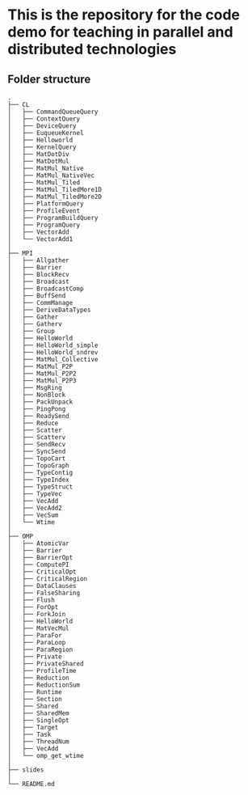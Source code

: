 # This is the repository for the code demo for teaching in parallel and distributed technologies

## Folder structure

    .
    ├── CL  
    │   ├── CommandQueueQuery  
    │   ├── ContextQuery  
    │   ├── DeviceQuery  
    │   ├── EuqueueKernel
    │   ├── Helloworld
    │   ├── KernelQuery
    │   ├── MatDotDiv
    │   ├── MatDotMul
    │   ├── MatMul_Native
    │   ├── MatMul_NativeVec
    │   ├── MatMul_Tiled
    │   ├── MatMul_TiledMore1D
    │   ├── MatMul_TiledMore2D
    │   ├── PlatformQuery
    │   ├── ProfileEvent
    │   ├── ProgramBuildQuery
    │   ├── ProgramQuery
    │   ├── VectorAdd
    │   └── VectorAdd1 
    │   
    ├── MPI
    │   ├── Allgather
    │   ├── Barrier
    │   ├── BlockRecv
    │   ├── Broadcast
    │   ├── BroadcastComp
    │   ├── BuffSend
    │   ├── CommManage
    │   ├── DeriveDataTypes
    │   ├── Gather
    │   ├── Gatherv
    │   ├── Group
    │   ├── HelloWorld
    │   ├── HelloWorld_simple
    │   ├── HelloWorld_sndrev
    │   ├── MatMul_Collective
    │   ├── MatMul_P2P
    │   ├── MatMul_P2P2
    │   ├── MatMul_P2P3
    │   ├── MsgRing
    │   ├── NonBlock
    │   ├── PackUnpack
    │   ├── PingPong
    │   ├── ReadySend
    │   ├── Reduce
    │   ├── Scatter
    │   ├── Scatterv
    │   ├── SendRecv
    │   ├── SyncSend
    │   ├── TopoCart
    │   ├── TopoGraph
    │   ├── TypeContig
    │   ├── TypeIndex
    │   ├── TypeStruct
    │   ├── TypeVec
    │   ├── VecAdd
    │   ├── VecAdd2
    │   ├── VecSum
    │   └── Wtime 
    │   
    ├── OMP
    │   ├── AtomicVar
    │   ├── Barrier
    │   ├── BarrierOpt
    │   ├── ComputePI
    │   ├── CriticalOpt
    │   ├── CriticalRegion
    │   ├── DataClauses
    │   ├── FalseSharing
    │   ├── Flush
    │   ├── ForOpt
    │   ├── ForkJoin
    │   ├── HelloWorld
    │   ├── MatVecMul
    │   ├── ParaFor
    │   ├── ParaLoop
    │   ├── ParaRegion
    │   ├── Private
    │   ├── PrivateShared
    │   ├── ProfileTime
    │   ├── Reduction
    │   ├── ReductionSum
    │   ├── Runtime
    │   ├── Section
    │   ├── Shared
    │   ├── SharedMem
    │   ├── SingleOpt
    │   ├── Target
    │   ├── Task
    │   ├── ThreadNum
    │   ├── VecAdd
    │   └── omp_get_wtime 
    │   
    ├── slides  
    │   
    └── README.md

